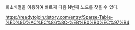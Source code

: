 희소배열을 이용하여 빠르게 다음 N번째 노드를 찾을 수 있다.

https://readytojoin.tistory.com/entry/Sparse-Table-%ED%9D%AC%EC%86%8C-%EB%B0%B0%EC%97%B4